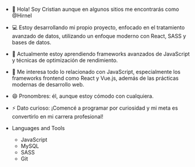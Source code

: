 - 👋 Hola! Soy Cristian aunque en algunos sitios me encontrarás como @Hirnel
- 💻 Estoy desarrollando mi propio proyecto, enfocado en el tratamiento avanzado de datos, utilizando un enfoque moderno con React, SASS y bases de datos.
- 🌱 Actualmente estoy aprendiendo frameworks avanzados de JavaScript y técnicas de optimización de rendimiento.
- 👀 Me interesa todo lo relacionado con JavaScript, especialmente los frameworks frontend como React y Vue.js, además de las prácticas modernas de desarrollo web.
- 😄 Pronombres: él, aunque estoy cómodo con cualquiera.
- ⚡ Dato curioso: ¡Comencé a programar por curiosidad y mi meta es convertirlo en mi carrera profesional!

- Languages and Tools
    - JavaScript
    - MySQL
    - SASS
    - Git
